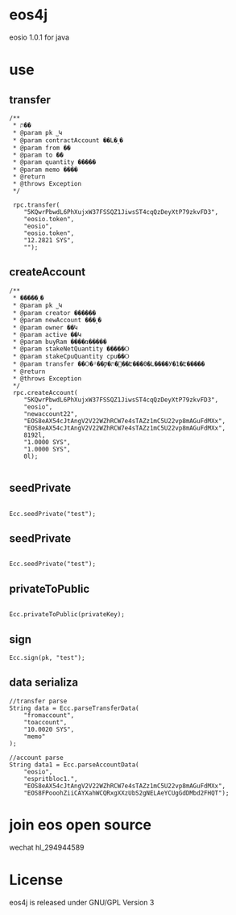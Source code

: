 # eos4j

eosio 1.0.1 for java 

# use

## transfer

```
/**
 * ת��
 * @param pk ˽Կ
 * @param contractAccount ��Լ�˻�
 * @param from ��
 * @param to ��
 * @param quantity ���ֽ��
 * @param memo ����
 * @return
 * @throws Exception
 */

 rpc.transfer(
 	"5KQwrPbwdL6PhXujxW37FSSQZ1JiwsST4cqQzDeyXtP79zkvFD3",
 	"eosio.token",
 	"eosio",
 	"eosio.token",
 	"12.2821 SYS",
 	"");

```
## createAccount

```
/**
 * �����˻�
 * @param pk ˽Կ
 * @param creator ������
 * @param newAccount ���˻�
 * @param owner ��Կ
 * @param active ��Կ
 * @param buyRam ����ռ�����
 * @param stakeNetQuantity �����Ѻ
 * @param stakeCpuQuantity cpu��Ѻ
 * @param transfer ��Ѻ�ʲ��Ƿ�ת�͸��Է���0�Լ����У�1�Է�����
 * @return
 * @throws Exception
 */
 rpc.createAccount(
 	"5KQwrPbwdL6PhXujxW37FSSQZ1JiwsST4cqQzDeyXtP79zkvFD3", 
 	"eosio",
 	"newaccount22",
 	"EOS8eAX54cJtAngV2V22WZhRCW7e4sTAZz1mC5U22vp8mAGuFdMXx",
 	"EOS8eAX54cJtAngV2V22WZhRCW7e4sTAZz1mC5U22vp8mAGuFdMXx", 
 	8192l, 
 	"1.0000 SYS",
 	"1.0000 SYS",
 	0l);
 	
```
## seedPrivate

```

Ecc.seedPrivate("test");

```


## seedPrivate

```

Ecc.seedPrivate("test");

```

## privateToPublic

```

Ecc.privateToPublic(privateKey);

```

## sign

```
Ecc.sign(pk, "test");

```

## data serializa

```
//transfer parse
String data = Ecc.parseTransferData(
	"fromaccount", 
	"toaccount", 
	"10.0020 SYS", 
	"memo"
);

//account parse
String data1 = Ecc.parseAccountData(
	"eosio",
	"espritbloc1.",
	"EOS8eAX54cJtAngV2V22WZhRCW7e4sTAZz1mC5U22vp8mAGuFdMXx",
	"EOS8FPooohZiiCAYXahWCQRxgXXzUbS2gNELAeYCUgGdDMbd2FHQT");

```

# join eos open source 

wechat hl_294944589
 
# License

eos4j is released under GNU/GPL Version 3

